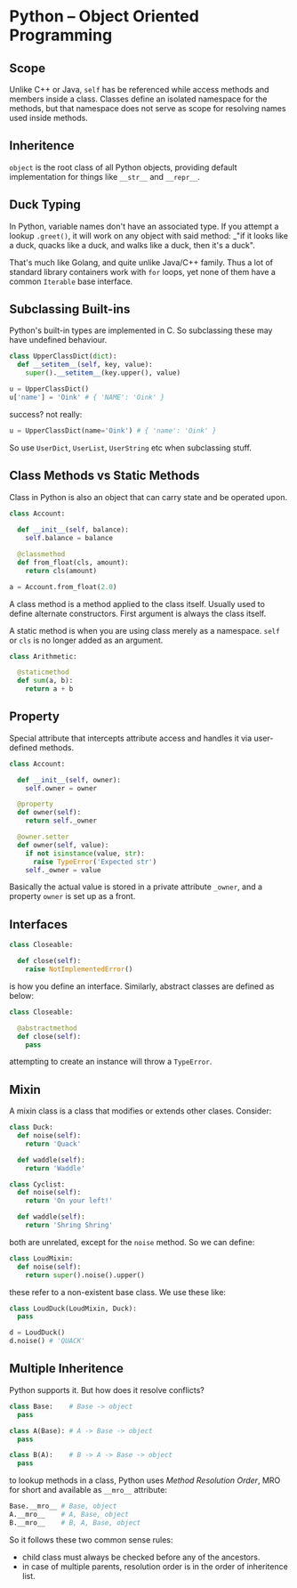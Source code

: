# Python – Object Oriented Programming

<style>
.md-logo img {
  content: url('/python/python.svg');
}

:root [data-md-color-scheme=slate] .md-logo img  {
  content: url('/python/python.svg');
}
</style>

## Scope

Unlike C++ or Java, `self` has be referenced while access methods and members inside a class. Classes define an isolated namespace for the methods, but that namespace does not serve as scope for resolving names used inside methods.

## Inheritence

`object` is the root class of all Python objects, providing default implementation for things like `__str__` and `__repr__`.

## Duck Typing

In Python, variable names don't have an associated type. If you attempt a lookup `.greet()`, it will work on any object with said method: _"if it looks like a duck, quacks like a duck, and walks like a duck, then it's a duck". 

That's much like Golang, and quite unlike Java/C++ family. Thus a lot of standard library containers work with `for` loops, yet none of them have a common `Iterable` base interface.

## Subclassing Built-ins

Python's built-in types are implemented in C. So subclassing these may have undefined behaviour.

```python
class UpperClassDict(dict):
  def __setitem__(self, key, value):
    super().__setitem__(key.upper(), value)

u = UpperClassDict()
u['name'] = 'Oink' # { 'NAME': 'Oink' }
```

success? not really:

```python
u = UpperClassDict(name='Oink') # { 'name': 'Oink' }
```

So use `UserDict`, `UserList`, `UserString` etc when subclassing stuff.

## Class Methods vs Static Methods

Class in Python is also an object that can carry state and be operated upon.

```python
class Account:
  
  def __init__(self, balance):
    self.balance = balance

  @classmethod
  def from_float(cls, amount):
    return cls(amount)

a = Account.from_float(2.0)
```

A class method is a method applied to the class itself. Usually used to define alternate constructors. First argument is always the class itself.

A static method is when you are using class merely as a namespace. `self` or `cls` is no longer added as an argument.

```python
class Arithmetic:

  @staticmethod
  def sum(a, b):
    return a + b
```

## Property

Special attribute that intercepts attribute access and handles it via user-defined methods.

```python
class Account:

  def __init__(self, owner):
    self.owner = owner

  @property
  def owner(self):
    return self._owner

  @owner.setter
  def owner(self, value):
    if not isinstance(value, str):
      raise TypeError('Expected str')
    self._owner = value
```

Basically the actual value is stored in a private attribute `_owner`, and a property `owner` is set up as a front. 

## Interfaces

```python
class Closeable:

  def close(self):
    raise NotImplementedError()
```

is how you define an interface. Similarly, abstract classes are defined as below:

```python
class Closeable:

  @abstractmethod
  def close(self):
    pass
```

attempting to create an instance will throw a `TypeError`.

## Mixin

A mixin class is a class that modifies or extends other clases. Consider:

```python
class Duck:
  def noise(self):
    return 'Quack'

  def waddle(self):
    return 'Waddle'

class Cyclist:
  def noise(self):
    return 'On your left!'

  def waddle(self):
    return 'Shring Shring'
```

both are unrelated, except for the `noise` method. So we can define:

```python
class LoudMixin:
  def noise(self):
    return super().noise().upper()
```

these refer to a non-existent base class. We use these like:

```python
class LoudDuck(LoudMixin, Duck):
  pass

d = LoudDuck()
d.noise() # 'QUACK'
```

## Multiple Inheritence

Python supports it. But how does it resolve conflicts?

```python
class Base:    # Base -> object
  pass

class A(Base): # A -> Base -> object
  pass

class B(A):    # B -> A -> Base -> object
  pass
```

to lookup methods in a class, Python uses _Method Resolution Order_, MRO for short and available as `__mro__` attribute:

```python
Base.__mro__ # Base, object
A.__mro__    # A, Base, object
B.__mro__    # B, A, Base, object
```

So it follows these two common sense rules:
- child class must always be checked before any of the ancestors.
- in case of multiple parents, resolution order is in the order of inheritence list.